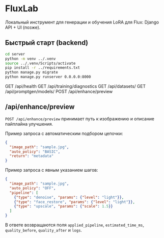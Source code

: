 # FluxLab

Локальный инструмент для генерации и обучения LoRA для Flux: Django API + UI
(позже).

## Быстрый старт (backend)

```bash
cd server
python -m venv ../.venv
source ../.venv/Scripts/activate
pip install -r ../requirements.txt
python manage.py migrate
python manage.py runserver 0.0.0.0:8000
```

GET /api/health
GET /api/training/diagnostics
GET /api/datasets/
GET /api/promptgen/models/
POST /api/enhance/preview

## /api/enhance/preview

`POST /api/enhance/preview` принимает путь к изображению и описание пайплайна
улучшения.

Пример запроса с автоматическим подбором цепочки:

```json
{
  "image_path": "sample.jpg",
  "auto_policy": "BASIC",
  "return": "metadata"
}
```

Пример запроса с явным указанием шагов:

```json
{
  "image_path": "sample.jpg",
  "auto_policy": "OFF",
  "pipeline": [
    {"type": "denoise", "params": {"level": "light"}},
    {"type": "face_restore", "params": {"level": "light"}},
    {"type": "upscale", "params": {"scale": 1.5}}
  ]
}
```

В ответе возвращаются поля `applied_pipeline`, `estimated_time_ms`,
`quality_before`, `quality_after` и `logs`.